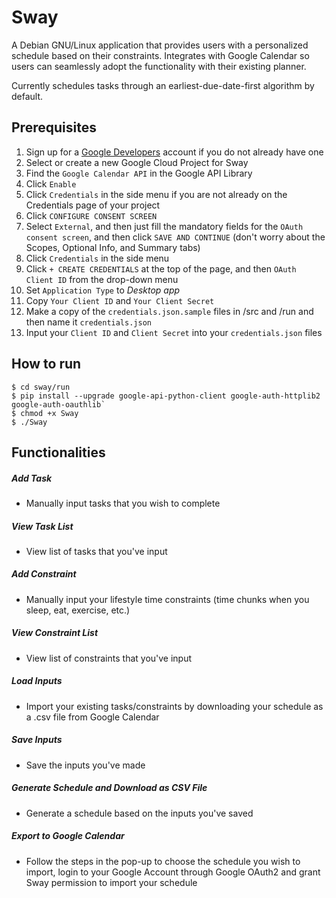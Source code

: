 # Sway
A Debian GNU/Linux application that provides users with a personalized schedule based on their constraints. Integrates with Google Calendar so users can seamlessly adopt the functionality with their existing planner.

Currently schedules tasks through an earliest-due-date-first algorithm by default. 

## Prerequisites
1. Sign up for a [Google Developers](https://console.developers.google.com/) account if you do not already have one 
2. Select or create a new Google Cloud Project for Sway
3. Find the `Google Calendar API` in the Google API Library
4. Click `Enable`
5. Click `Credentials` in the side menu if you are not already on the Credentials page of your project
7. Click `CONFIGURE CONSENT SCREEN`
8. Select `External`, and then just fill the mandatory fields for the `OAuth consent screen`, and then click `SAVE AND CONTINUE`
(don't worry about the Scopes, Optional Info, and Summary tabs)
9. Click `Credentials` in the side menu
10. Click `+ CREATE CREDENTIALS` at the top of the page, and then `OAuth Client ID` from the drop-down menu
11. Set `Application Type` to _Desktop app_
12. Copy `Your Client ID` and `Your Client Secret`
13. Make a copy of the `credentials.json.sample` files in /src and /run and then name it `credentials.json`
14. Input your `Client ID` and `Client Secret` into your `credentials.json` files 

## How to run
    $ cd sway/run
    $ pip install --upgrade google-api-python-client google-auth-httplib2 google-auth-oauthlib`
    $ chmod +x Sway
    $ ./Sway

## Functionalities
##### Add Task
- Manually input tasks that you wish to complete
##### View Task List
- View list of tasks that you've input
##### Add Constraint 
- Manually input your lifestyle time constraints (time chunks when you sleep, eat, exercise, etc.)
##### View Constraint List
- View list of constraints that you've input
##### Load Inputs
- Import your existing tasks/constraints by downloading your schedule as a .csv file from Google Calendar
##### Save Inputs
- Save the inputs you've made
##### Generate Schedule and Download as CSV File
- Generate a schedule based on the inputs you've saved
##### Export to Google Calendar
- Follow the steps in the pop-up to choose the schedule you wish to import, login to your Google Account through Google OAuth2 and grant Sway permission to import your schedule
